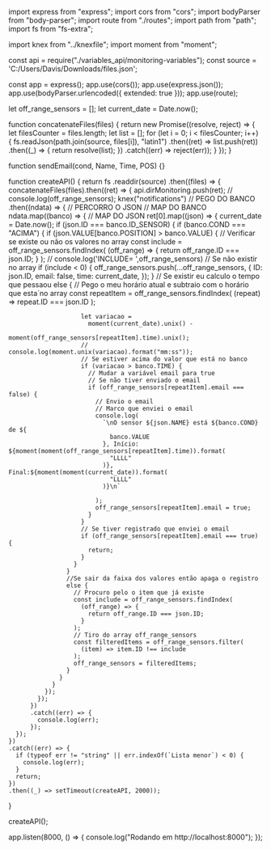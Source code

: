 import express from "express";
import cors from "cors";
import bodyParser from "body-parser";
import route from "./routes";
import path from "path";
import fs from "fs-extra";

import knex from "../knexfile";
import moment from "moment";

const api = require("./variables_api/monitoring-variables");
const source = 'C:/Users/Davis/Downloads/files.json';


const app = express();
app.use(cors());
app.use(express.json());
app.use(bodyParser.urlencoded({ extended: true }));
app.use(route);


let off_range_sensors = [];
let current_date = Date.now();

function concatenateFiles(files) {
  return new Promise((resolve, reject) => {
    let filesCounter = files.length;
    let list = [];
    for (let i = 0; i < filesCounter; i++) {
      fs.readJson(path.join(source, files[i]), "latin1")
        .then((ret) => list.push(ret))
        .then((_) => {
          return resolve(list);
        })
        .catch((err) => reject(err));
    }
  });
}

function sendEmail(cond, Name, Time, POS) {}

function createAPI() {
  return fs
    .readdir(source)
    .then((files) => {
      concatenateFiles(files).then((ret) => {
        api.dirMonitoring.push(ret);
        // console.log(off_range_sensors);
        knex("notifications")
          // PEGO DO BANCO
          .then((ndata) => {
            // PERCORRO O JSON
            // MAP DO BANCO
            ndata.map((banco) => {
              // MAP DO JSON
              ret[0].map((json) => {
                current_date = Date.now();
                if (json.ID === banco.ID_SENSOR) {
                  if (banco.COND === "ACIMA") {
                    if (json.VALUE[banco.POSITION] > banco.VALUE) {
                      // Verificar se existe ou não os valores no array
                      const include = off_range_sensors.findIndex(
                        (off_range) => {
                          return off_range.ID === json.ID;
                        }
                      );
                      // console.log('INCLUDE= ',off_range_sensors)
                      // Se não existir no array
                      if (include < 0) {
                        off_range_sensors.push(...off_range_sensors, {
                          ID: json.ID,
                          email: false,
                          time: current_date,
                        });
                      }
                      // Se existir eu calculo o tempo que pessaou
                      else {
                        // Pego o meu horário atual e subtraio com o horário que esta´no array
                        const repeatItem = off_range_sensors.findIndex(
                          (repeat) => repeat.ID === json.ID
                        );

                        let variacao =
                          moment(current_date).unix() -
                          moment(off_range_sensors[repeatItem].time).unix();
                        // console.log(moment.unix(variacao).format("mm:ss"));
                        // Se estiver acima do valor que está no banco
                        if (variacao > banco.TIME) {
                          // Mudar a variável email para true
                          // Se não tiver enviado o email
                          if (off_range_sensors[repeatItem].email === false) {
                            // Envio o email
                            // Marco que enviei o email
                            console.log(
                              `\nO sensor ${json.NAME} está ${banco.COND} de ${
                                banco.VALUE
                              }, Início: ${moment(moment(off_range_sensors[repeatItem].time)).format(
                                "LLLL"
                              )}, Final:${moment(moment(current_date)).format(
                                "LLLL"
                              )}\n`
                                
                            );
                            off_range_sensors[repeatItem].email = true;
                          }
                        }
                        // Se tiver registrado que enviei o email
                        if (off_range_sensors[repeatItem].email === true) {
                          return;
                        }
                      }
                    }
                    //Se sair da faixa dos valores então apaga o registro
                    else {
                      // Procuro pelo o item que já existe
                      const include = off_range_sensors.findIndex(
                        (off_range) => {
                          return off_range.ID === json.ID;
                        }
                      );
                      // Tiro do array off_range_sensors
                      const filteredItems = off_range_sensors.filter(
                        (item) => item.ID !== include
                      );
                      off_range_sensors = filteredItems;
                    }
                  }
                }
              });
            });
          })
          .catch((err) => {
            console.log(err);
          });
      });
    })
    .catch((err) => {
      if (typeof err != "string" || err.indexOf(`Lista menor`) < 0) {
        console.log(err);
      }
      return;
    })
    .then((_) => setTimeout(createAPI, 2000));
}

createAPI();


app.listen(8000, () => {
  console.log("Rodando em http://localhost:8000");
});
